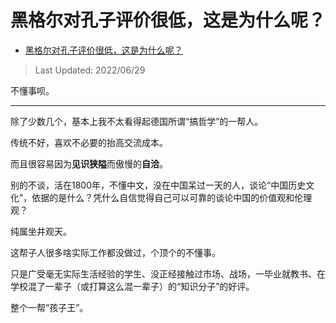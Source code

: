 # 黑格尔对孔子评价很低，这是为什么呢？

- [黑格尔对孔子评价很低，这是为什么呢？](https://www.zhihu.com/question/525340252/answer/2550321515)

>Last Updated: 2022/06/29


不懂事呗。

---

除了少数几个，基本上我不太看得起德国所谓“搞哲学”的一帮人。

传统不好，喜欢不必要的抬高交流成本。

而且很容易因为**见识狭隘**而傲慢的**自洽**。

别的不谈，活在1800年，不懂中文，没在中国呆过一天的人，谈论“中国历史文化”，依据的是什么？凭什么自信觉得自己可以可靠的谈论中国的价值观和伦理观？

纯属坐井观天。

  

这帮子人很多啥实际工作都没做过，个顶个的不懂事。

只是广受毫无实际生活经验的学生、没正经接触过市场、战场，一毕业就教书、在学校混了一辈子（或打算这么混一辈子）的“知识分子”的好评。

整个一帮“孩子王”。